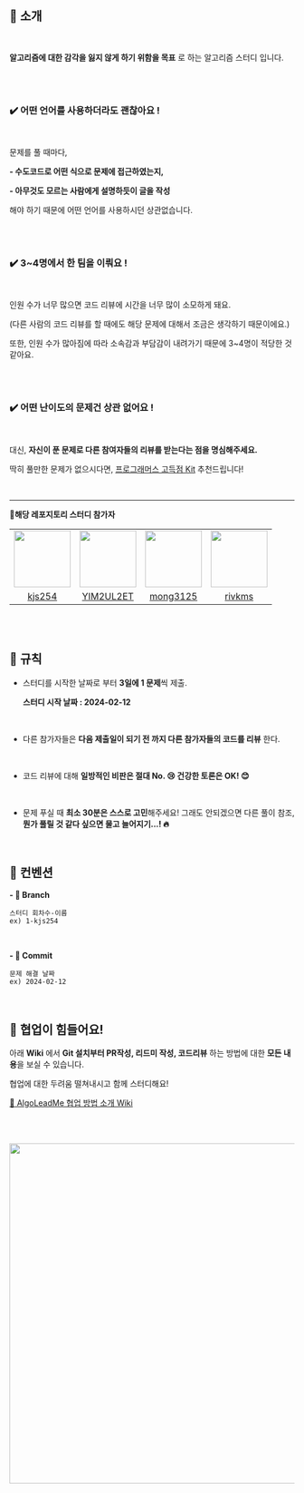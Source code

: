 ## 🌟  소개

<br>

**알고리즘에 대한 감각을 잃지 않게 하기 위함을 목표** 로 하는 알고리즘 스터디 입니다.

<br><br>

<h3>✔️ 어떤 언어를 사용하더라도 괜찮아요 !</h3>

<br>

문제를 풀 때마다,

**- 수도코드로 어떤 식으로 문제에 접근하였는지,**

**- 아무것도 모르는 사람에게 설명하듯이 글을 작성**

해야 하기 때문에 어떤 언어를 사용하시던 상관없습니다.

<br><br>

<h3>✔️ 3~4명에서 한 팀을 이뤄요 !</h3>

<br>

인원 수가 너무 많으면 코드 리뷰에 시간을 너무 많이 소모하게 돼요.

(다른 사람의 코드 리뷰를 할 때에도 해당 문제에 대해서 조금은 생각하기 때문이에요.)

또한, 인원 수가 많아짐에 따라 소속감과 부담감이 내려가기 때문에 3~4명이 적당한 것 같아요.

<br><br>

<h3>✔️ 어떤 난이도의 문제건 상관 없어요 !</h3>

<br>

대신, **자신이 푼 문제로 다른 참여자들의 리뷰를 받는다는 점을 명심해주세요.**


딱히 풀만한 문제가 없으시다면, [프로그래머스 고득점 Kit](https://school.programmers.co.kr/learn/challenges?tab=algorithm_practice_kit) 추천드립니다!

<br><hr>

**🧩해당 레포지토리 스터디 참가자**

<table>
  <tr>
    <td align="center"><a href="https://github.com/kjs254"><img src="https://avatars.githubusercontent.com/u/149364697?v=4" width="100px;" alt=""/>
    <td align="center"><a href="https://github.com/YIM2UL2ET"><img src="https://avatars.githubusercontent.com/u/132066506?v=4" width="100px;" alt=""/>
    <td align="center"><a href="https://github.com/mong3125"><img src="https://avatars.githubusercontent.com/u/84318115?v=4" width="100px;" alt=""/>
    <td align="center"><a href="https://github.com/rivkms"><img src="https://avatars.githubusercontent.com/u/61501033?v=4" width="100px;" alt=""/>
  </tr>
    <tr>
    <td align="center"><a href="https://github.com/kjs254" title="Code">kjs254</a></td>
    <td align="center"><a href="https://github.com/YIM2UL2ET" title="Code">YIM2UL2ET</a></td>
    <td align="center"><a href="https://github.com/mong3125" title="Code">mong3125</a></td>
    <td align="center"><a href="https://github.com/rivkms" title="Code">rivkms</a></td>
  </tr>
</table>

<br><br>

## 🤝 규칙

- 스터디를 시작한 날짜로 부터 **3일에 1 문제**씩 제출.

  **스터디 시작 날짜 : 2024-02-12**

<br>

- 다른 참가자들은 **다음 제출일이 되기 전 까지 다른 참가자들의 코드를 리뷰** 한다.

<br>

- 코드 리뷰에 대해 **일방적인 비판은 절대 No. 😢  건강한 토론은 OK! 😊**

<br>

- 문제 푸실 때 **최소 30분은 스스로 고민**해주세요! 그래도 안되겠으면 다른 풀이 참조, **뭔가 풀릴 것 같다 싶으면 물고 늘어지기...! 🔥**

<br>

## 🧩 컨벤션

**- 🌲 Branch**

```
스터디 회차수-이름
ex) 1-kjs254
```

<br>

**- 💫 Commit**

``` 
문제 해결 날짜
ex) 2024-02-12
```

<br>

## 🤔 협업이 힘들어요!

아래 **Wiki** 에서 **Git 설치부터 PR작성, 리드미 작성, 코드리뷰** 하는 방법에 대한 **모든 내용**을 보실 수 있습니다.

협업에 대한 두려움 떨쳐내시고 함께 스터디해요!

[📄 AlgoLeadMe 협업 방법 소개 Wiki](https://github.com/AlgoLeadMe/AlgoLeadMe-1/wiki/%F0%9F%93%84-AlgoLeadMe-%ED%98%91%EC%97%85-%EB%B0%A9%EB%B2%95-%EC%86%8C%EA%B0%9C-Wiki)

<br><br>

<img src = "https://github.com/AlgoLeadMe/AlgoLeadMe-1/assets/116813010/98d0cd2b-6f21-4544-b3af-16df80f8e653" width = 600>
